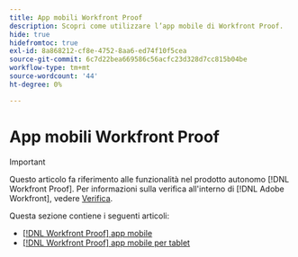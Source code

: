 ```yaml
---
title: App mobili Workfront Proof
description: Scopri come utilizzare l’app mobile di Workfront Proof.
hide: true
hidefromtoc: true
exl-id: 8a868212-cf8e-4752-8aa6-ed74f10f5cea
source-git-commit: 6c7d22bea669586c56acfc23d328d7cc815b04be
workflow-type: tm+mt
source-wordcount: '44'
ht-degree: 0%

---
```


# App mobili Workfront Proof

>[!IMPORTANT]
>
>Questo articolo fa riferimento alle funzionalità nel prodotto autonomo [!DNL Workfront Proof]. Per informazioni sulla verifica all&#39;interno di [!DNL Adobe Workfront], vedere [Verifica](../../../review-and-approve-work/proofing/proofing.md).

Questa sezione contiene i seguenti articoli:

* [[!DNL Workfront Proof] app mobile](../../../workfront-proof/wp-mobile/wp-mobile-apps/wp-mobile-app-phones.md)
* [[!DNL Workfront Proof] app mobile per tablet](../../../workfront-proof/wp-mobile/wp-mobile-apps/wp-mobile-app-tablet.md)
